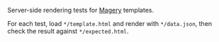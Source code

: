 Server-side rendering tests for [Magery][magery] templates.

For each test, load `*/template.html` and render with `*/data.json`,
then check the result against `*/expected.html`.

[magery]: https://github.com/caolan/magery

